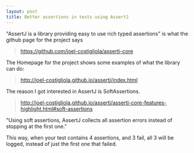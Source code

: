 ```yaml
---
layout: post
title: Better assertions in tests using AssertJ
---
```


"AssertJ is a library providing easy to use rich typed assertions" is what the github page for the project says
> <https://github.com/joel-costigliola/assertj-core>

The Homepage for the project shows some examples of what the library can do:
> <http://joel-costigliola.github.io/assertj/index.html>

The reason I got interested in AssertJ is SoftAssertions.
> <http://joel-costigliola.github.io/assertj/assertj-core-features-highlight.html#soft-assertions>

"Using soft assertions, AssertJ collects all assertion errors instead of stopping at the first one."

This way, when your test contains 4 assertions, and 3 fail, all 3 will be logged, instead of just the first one that failed.
